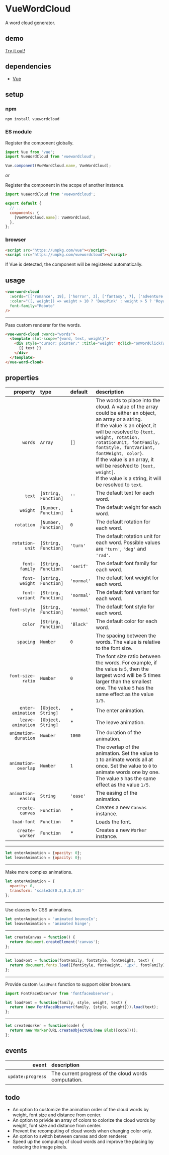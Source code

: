 # VueWordCloud

A word cloud generator.

## demo

[Try it out!](https://seregpie.github.io/VueWordCloud/)

## dependencies

- [Vue](https://github.com/vuejs/vue)

## setup

### npm

```shell
npm install vuewordcloud
```

### ES module

Register the component globally.

```javascript
import Vue from 'vue';
import VueWordCloud from 'vuewordcloud';

Vue.component(VueWordCloud.name, VueWordCloud);
```

*or*

Register the component in the scope of another instance.

```javascript
import VueWordCloud from 'vuewordcloud';

export default {
  // ...
  components: {
    [VueWordCloud.name]: VueWordCloud,
  },
};
```

### browser

```html
<script src="https://unpkg.com/vue"></script>
<script src="https://unpkg.com/vuewordcloud"></script>
```

If Vue is detected, the component will be registered automatically.

## usage

```html
<vue-word-cloud
  :words="[['romance', 19], ['horror', 3], ['fantasy', 7], ['adventure', 3]]"
  :color="([, weight]) => weight > 10 ? 'DeepPink' : weight > 5 ? 'RoyalBlue' : 'Indigo'"
  font-family="Roboto"
/>
```

---

Pass custom renderer for the words.

```html
<vue-word-cloud :words="words">
  <template slot-scope="{word, text, weight}">
    <div style="cursor: pointer;" :title="weight" @click="onWordClick(word)">
      {{ text }}
    </div>
  </template>
</vue-word-cloud>
```

## properties

| property | type | default | description |
| ---: | :--- | :--- | :--- |
| `words` | `Array` | `[]` | The words to place into the cloud. A value of the array could be either an object, an array or a string.<br/>If the value is an object, it will be resolved to `{text, weight, rotation, rotationUnit, fontFamily, fontStyle, fontVariant, fontWeight, color}`.<br/>If the value is an array, it will be resolved to `[text, weight]`.<br/>If the value is a string, it will be resolved to `text`. |
| `text` | `[String, Function]` | `''` | The default text for each word. |
| `weight` | `[Number, Function]` | `1` | The default weight for each word. |
| `rotation` | `[Number, Function]` | `0` | The default rotation for each word. |
| `rotation-unit` | `[String, Function]` | `'turn'` | The default rotation unit for each word. Possible values are `'turn'`, `'deg'` and `'rad'`. |
| `font-family` | `[String, Function]` | `'serif'` | The default font family for each word. |
| `font-weight` | `[String, Function]` | `'normal'` | The default font weight for each word. |
| `font-variant` | `[String, Function]` | `'normal'` | The default font variant for each word. |
| `font-style` | `[String, Function]` | `'normal'` | The default font style for each word. |
| `color` | `[String, Function]` | `'Black'` | The default color for each word. |
| `spacing` | `Number` | `0` | The spacing between the words. The value is relative to the font size. |
| `font-size-ratio` | `Number` | `0` | The font size ratio between the words. For example, if the value is `5`, then the largest word will be 5 times larger than the smallest one. The value `5` has the same effect as the value `1/5`. |
| `enter-animation` | `[Object, String]` | * | The enter animation. |
| `leave-animation` | `[Object, String]` | * | The leave animation. |
| `animation-duration` | `Number` | `1000` | The duration of the animation. |
| `animation-overlap` | `Number` | `1` | The overlap of the animation. Set the value to `1` to animate words all at once. Set the value to `0` to animate words one by one. The value `5` has the same effect as the value `1/5`. |
| `animation-easing` | `String` | `'ease'` | The easing of the animation. |
| `create-canvas` | `Function` | * | Creates a new `Canvas` instance. |
| `load-font` | `Function` | * | Loads the font. |
| `create-worker` | `Function` | * | Creates a new `Worker` instance. |

---

```javascript
let enterAnimation = {opacity: 0};
let leaveAnimation = {opacity: 0};
```

---

Make more complex animations.

```javascript
let enterAnimation = {
  opacity: 0,
  transform: 'scale3d(0.3,0.3,0.3)'
};
```

---

Use classes for CSS animations.

```javascript
let enterAnimation = 'animated bounceIn';
let leaveAnimation = 'animated hinge';
```

---

```javascript
let createCanvas = function() {
  return document.createElement('canvas');
};
```

---

```javascript
let loadFont = function(fontFamily, fontStyle, fontWeight, text) {
  return document.fonts.load([fontStyle, fontWeight, '1px', fontFamily].join(' '), text);
};
```

---

Provide custom `loadFont` function to support older browsers.

```javascript
import FontFaceObserver from 'fontfaceobserver';

let loadFont = function(family, style, weight, text) {
  return (new FontFaceObserver(family, {style, weight})).load(text);
};
```

---

```javascript
let createWorker = function(code) {
  return new Worker(URL.createObjectURL(new Blob([code])));
};
```

## events

| event | description |
| ---: | :--- |
| `update:progress` | The current progress of the cloud words computation. |

## todo

- An option to customize the animation order of the cloud words by weight, font size and distance from center.
- An option to privide an array of colors to colorize the cloud words by weight, font size and distance from center.
- Prevent the recomputing of cloud words when changing color only.
- An option to switch between canvas and dom renderer.
- Speed up the computing of cloud words and improve the placing by reducing the image pixels.
